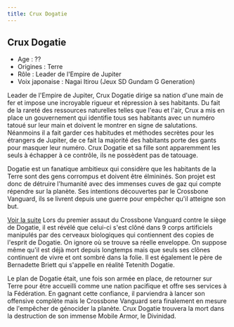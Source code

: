 ```yaml
---
title: Crux Dogatie
---
```


Crux Dogatie
------------


- Age : ??  
- Origines : Terre  
- Rôle : Leader de l'Empire de Jupiter  
- Voix japonaise : Nagai Itirou (Jeux SD Gundam G Generation)


Leader de l'Empire de Jupiter, Crux Dogatie dirige sa nation d'une main de fer et impose une incroyable rigueur et répression à ses habitants. Du fait de la rareté des ressources naturelles telles que l'eau et l'air, Crux a mis en place un gouvernement qui identifie tous ses habitants avec un numéro tatoué sur leur main et doivent le montrer en signe de salutations. Néanmoins il a fait garder ces habitudes et méthodes secrètes pour les étrangers de Jupiter, de ce fait la majorité des habitants porte des gants pour masquer leur numéro. Crux Dogatie et sa fille sont apparemment les seuls à échapper à ce contrôle, ils ne possèdent pas de tatouage.


Dogatie est un fanatique ambitieux qui considère que les habitants de la Terre sont des gens corrompus et doivent être élmininés. Son projet est donc de détruire l'humanité avec des immenses cuves de gaz qui compte répendre sur la planète. Ses intentions découvertes par le Crossbone Vanguard, ils se livrent depuis une guerre pour empêcher qu'il atteigne son but.


[Voir la suite](javascript:spoiler();)
Lors du premier assaut du Crossbone Vanguard contre le siège de Dogatie, il est révélé que celui-ci s'est clôné dans 9 corps artificiels manipulés par des cerveaux biologiques qui contiennent des copies de l'esprit de Dogatie. On ignore où se trouve sa réelle enveloppe. On suppose même qu'il est déjà mort depuis longtemps mais que seuls ses clônes continuent de vivre et ont sombré dans la folie. Il est également le père de Bernadette Briett qui s'appelle en réalité Tetenith Dogatie.


Le plan de Dogatie était, une fois son armée en place, de retourner sur Terre pour être accueilli comme une nation pacifique et offre ses services à la Fédération. En gagnant cette confiance, il parviendra à lancer son offensive complète mais le Crossbone Vanguard sera finalement en mesure de l'empêcher de génocider la planète. Crux Dogatie trouvera la mort dans la destruction de son immense Mobile Armor, le Divinidad.


